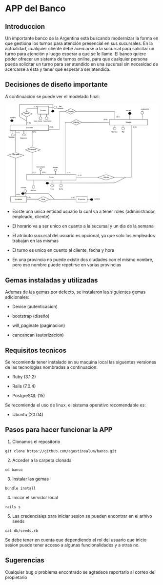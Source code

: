 # APP del Banco

## Introduccion

Un importante banco de la Argentina está buscando modernizar la forma en que gestiona los turnos para atención presencial en sus sucursales. En la actualidad, cualquier cliente debe acercarse a la sucursal para solicitar un turno para atención y luego esperar a que se le llame. El banco quiere poder ofrecer un sistema de turnos online, para que cualquier persona pueda solicitar un turno para ser atendido en una sucursal sin necesidad de acercarse a ésta y tener que esperar a ser atendida.

## Decisiones de diseño importante

A continuacion se puede ver el modelado final:

![Screenshot](modelado.png)


* Existe una unica entidad usuario la cual va a tener roles (administrador, empleado, cliente)

* El horario va a ser unico en cuanto a la sucursal y un dia de la semana

* El atributo sucursal del usuario es opcional, ya que solo los empleados trabajan en las mismas

* El turno es unico en cuento al cliente, fecha y hora

* En una provincia no puede existir dos ciudades con el mismo nombre, pero ese nombre puede repetirse en varias provincias

## Gemas instaladas y utilizadas

Ademas de las gemas por defecto, se instalaron las siguientes gemas adicionales:

* Devise (autenticacion)

* bootstrap (diseño)

* will_paginate (paginacion)

* cancancan (autorizacion)

## Requisitos tecnicos

Se recomienda tener instalado en su maquina local las siguentes versiones de las tecnologias nombradas a continuacion:

* Ruby (3.1.2)

* Rails (7.0.4)

* PostgreSQL (15)

Se recomienda el uso de linux, el sistema operativo recomendable es:

* Ubuntu (20.04)


## Pasos para hacer funcionar la APP

1. Clonamos el repositorio

```
git clone https://github.com/agustinsalum/banco.git
```

2. Acceder a la carpeta clonada

```
cd banco
```

3. Instalar las gemas

```
bundle install
```

4. Iniciar el servidor local

```
rails s
```

5. Las credenciales para iniciar sesion se pueden encontrar en el arhivo seeds

```
cat db/seeds.rb
```

Se debe tener en cuenta que dependiendo el rol del usuario que inicio sesion puede tener acceso a algunas funcionalidades y a otras no.

## Sugerencias

Cualquier bug o problema encontrado se agradece reportarlo al correo del propietario